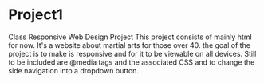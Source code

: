 # Project1
Class Responsive Web Design Project
This project consists of mainly html for now. It's a website about martial arts for those over 40. 
the goal of the project is to make is responsive and for it to be viewable on all devices.
Still to be included are @media tags and the associated CSS and to change the side navigation into a dropdown button.
